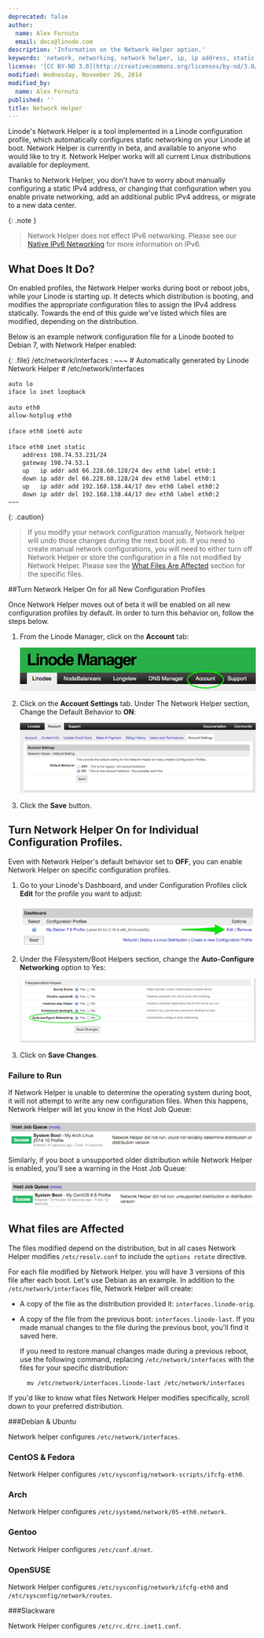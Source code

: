 ```yaml
---
deprecated: false
author:
  name: Alex Fornuto
  email: docs@linode.com
description: 'Information on the Network Helper option.'
keywords: 'network, networking, network helper, ip, ip address, static ip,'
license: '[CC BY-ND 3.0](http://creativecommons.org/licenses/by-nd/3.0/us/)'
modified: Wednesday, November 26, 2014
modified_by:
  name: Alex Fornuto
published: ''
title: Network Helper
---
```


Linode's Network Helper is a tool implemented in a Linode configuration profile, which automatically configures static networking on your Linode at boot. Network Helper is currently in beta, and available to anyone who would like to try it. Network Helper works will all current Linux distributions available for deployment.

Thanks to Network Helper, you don't have to worry about manually configuring a static IPv4 address, or changing that configuration when you enable private networking, add an additional public IPv4 address, or migrate to a new data center.

{: .note }
> Network Helper does not effect IPv6 networking. Please see our [Native IPv6 Networking](/docs/networking/native-ipv6-networking) for more information on IPv6.

## What Does It Do?

On enabled profiles, the Network Helper works during boot or reboot jobs, while your Linode is starting up. It detects which distribution is booting, and modifies the appropriate configuration files to assign the IPv4 address statically. Towards the end of this guide we've listed which files are modified, depending on the distribution.

Below is an example network configuration file for a Linode booted to Debian 7, with Network Helper enabled:

{: .file}
/etc/network/interfaces
:   ~~~
    # Automatically generated by Linode Network Helper
    # /etc/network/interfaces

    auto lo
    iface lo inet loopback

    auto eth0
    allow-hotplug eth0

    iface eth0 inet6 auto

    iface eth0 inet static
        address 198.74.53.231/24
        gateway 198.74.53.1
        up   ip addr add 66.228.60.128/24 dev eth0 label eth0:1
        down ip addr del 66.228.60.128/24 dev eth0 label eth0:1
        up   ip addr add 192.168.138.44/17 dev eth0 label eth0:2
        down ip addr del 192.168.138.44/17 dev eth0 label eth0:2
    ~~~

{: .caution}
>If you modify your network configuration manually, Network helper will undo those changes during the next boot job. If you need to create manual network configurations, you will need to either turn off Network Helper or store the configuration in a file not modified by Network Helper. Please see the [What Files Are Affected](#what-files-are-affected) section for the specific files.


##Turn Network Helper On for all New Configuration Profiles

Once Network Helper moves out of beta it will be enabled on all new configuration profiles by default. In order to turn this behavior on, follow the steps below. 

1.  From the Linode Manager, click on the **Account** tab:

    ![The Account tab in the Linode Manager](/docs/assets/account-tab.png)

2.  Click on the **Account Settings** tab. Under The Network Helper section, Change the Default Behavior to **ON**:

    [![The Network Helper Default Behavior option](/docs/assets/account-settings_small.png)](/docs/assets/account-settings.png)

3. Click the **Save** button.


## Turn Network Helper On for Individual Configuration Profiles.

Even with Network Helper's default behavior set to **OFF**, you can enable Network Helper on specific configuration profiles. 

1.  Go to your Linode's Dashboard, and under Configuration Profiles click **Edit** for the profile you want to adjust:

    [![The Edit link for a Configuration Profile](/docs/assets/linode-dashboard-hilighted_small.png)](/docs/assets/linode-dashboard-hilighted.png)

2.  Under the Filesystem/Boot Helpers section, change the **Auto-Configure Networking** option to Yes:

    
    [![The Auto-configure Networking option](/docs/assets/network-helper-hilighted_small.png)](/docs/assets/network-helper-hilighted.png)

3. Click on **Save Changes**.

### Failure to Run

If Network Helper is unable to determine the operating system during boot, it will not attempt to write any new configuration files. When this happens, Network Helper will let you know in the Host Job Queue:

[![Network Helper Failure Message](/docs/assets/network-helper-failure_small.png)](/docs/assets/network-helper-failure.png)

Similarly, if you boot a unsupported older distribution while Network Helper is enabled, you'll see a warning in the Host Job Queue:

[![Network Helper Failure Message](/docs/assets/network-helper-unsupported_small.png)](/docs/assets/network-helper-unsupported.png)

## What files are Affected

The files modified depend on the distribution, but in all cases Network Helper modifies `/etc/resolv.conf` to include the `options rotate` directive.

For each file modified by Network Helper. you will have 3 versions of this file after each boot. Let's use Debian as an example. In addition to the `/etc/network/interfaces` file, Network Helper will create:

- A copy of the file as the distribution provided it: `interfaces.linode-orig`.

- A copy of the file from the previous boot: `interfaces.linode-last`. If you made manual changes to the file during the previous boot, you'll find it saved here.

    If you need to restore manual changes made during a previous reboot, use the following command, replacing `/etc/network/interfaces` with the files for your specific distribution:

        mv /etc/network/interfaces.linode-last /etc/network/interfaces

If you'd like to know what files Network Helper modifies specifically, scroll down to your preferred distribution.

###Debian & Ubuntu

Network helper configures `/etc/network/interfaces`.

### CentOS & Fedora

Network Helper configures `/etc/sysconfig/network-scripts/ifcfg-eth0`.

### Arch

Network Helper configures `/etc/systemd/network/05-eth0.network`.

### Gentoo

Network Helper configures `/etc/conf.d/net`.

### OpenSUSE

Network Helper configures `/etc/sysconfig/network/ifcfg-eth0` and `/etc/sysconfig/network/routes`.

###Slackware

Network Helper configures `/etc/rc.d/rc.inet1.conf`.